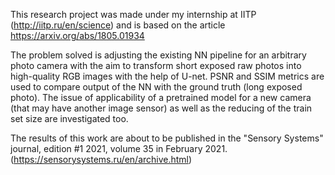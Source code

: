 This research project was made under my internship at IITP (http://iitp.ru/en/science) and is based on the article https://arxiv.org/abs/1805.01934 

The problem solved is adjusting the existing NN pipeline for an arbitrary photo camera with the aim to transform short exposed raw photos into high-quality RGB images with the help of U-net. PSNR and SSIM metrics are used to compare output of the NN with the ground truth (long exposed photo). The issue of applicability of a pretrained model for a new camera (that may have another image sensor) as well as the reducing of the train set size are investigated too. 

The results of this work are about to be published in the "Sensory Systems" journal, edition #1 2021, volume 35 in February 2021. (https://sensorysystems.ru/en/archive.html) 
